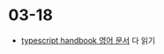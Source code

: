 # 03-18

- [typescript handbook 영어 문서](https://www.typescriptlang.org/docs/handbook/2/basic-types.html#types-for-tooling) 다 읽기
